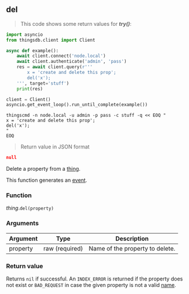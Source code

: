 ## del

> This code shows some return values for ***try()***:

```python
import asyncio
from thingsdb.client import Client

async def example():
    await client.connect('node.local')
    await client.authenticate('admin', 'pass')
    res = await client.query(r'''
        x = 'create and delete this prop';
        del('x');
    ''', target='stuff')
    print(res)

client = Client()
asyncio.get_event_loop().run_until_complete(example())
```

```shell
thingscmd -n node.local -u admin -p pass -c stuff -q << EOQ "
x = 'create and delete this prop';
del('x');
"
EOQ
```

> Return value in JSON format

```json
null
```

Delete a property from a [thing](#thing).

This function generates an [event](#events).

### Function
*thing*.`del(property)`

### Arguments
Argument | Type | Description
-------- | ---- | -----------
property | raw (required) | Name of the property to delete.

### Return value
Returns `nil` if successful. An `INDEX_ERROR` is returned
if the property does not exist or `BAD_REQUEST` in case the given property is
not a valid [name](#names).

